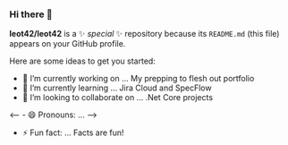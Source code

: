 ### Hi there 👋


**leot42/leot42** is a ✨ _special_ ✨ repository because its `README.md` (this file) appears on your GitHub profile.

Here are some ideas to get you started:

- 🔭 I’m currently working on ... My prepping to flesh out portfolio
- 🌱 I’m currently learning ... Jira Cloud and SpecFlow
- 👯 I’m looking to collaborate on ... .Net Core projects
<!-- - 🤔 I’m looking for help with ... -->
<!-- - 💬 Ask me about ... -->
<!-- - 📫 How to reach me: ... -->
<-- - 😄 Pronouns: ... -->
- ⚡ Fun fact: ... Facts are fun!
